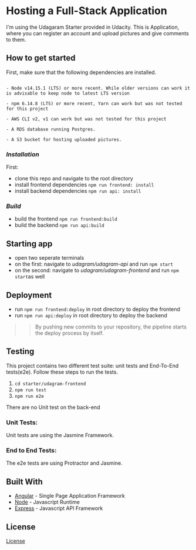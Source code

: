 # Hosting a Full-Stack Application

I'm using the Udagaram Starter provided in Udacity. This is Application, where you can register an account and upload pictures and give comments to them.
## How to get started
First, make sure that the following dependencies are installed.
```

- Node v14.15.1 (LTS) or more recent. While older versions can work it is advisable to keep node to latest LTS version

- npm 6.14.8 (LTS) or more recent, Yarn can work but was not tested for this project

- AWS CLI v2, v1 can work but was not tested for this project

- A RDS database running Postgres.

- A S3 bucket for hosting uploaded pictures.

```

### *Installation*
First:
- clone this repo and navigate to the root directory
- install frontend dependencies 
`npm run frontend: install`
- install backend dependencies
`npm run api: install`

### *Build*
- build the frontend
`npm run frontend:build`
- build the backend
`npm run api:build`

## Starting app
- open two seperate terminals
- on the first: navigate to *udagram/udagram-api* and run
`npm start`
- on the second: navigate to *udagram/udagram-frontend* and run `npm start`as well

## Deployment
- run `npm run frontend:deploy` in root directory to deploy the frontend
- run `npm run api:deploy` in root directory to deploy the backend

>> By pushing new commits to your repository, the pipeline starts the deploy process by itself.
## Testing

This project contains two different test suite: unit tests and End-To-End tests(e2e). Follow these steps to run the tests.

1. `cd starter/udagram-frontend`
1. `npm run test`
1. `npm run e2e`

There are no Unit test on the back-end

### Unit Tests:

Unit tests are using the Jasmine Framework.

### End to End Tests:

The e2e tests are using Protractor and Jasmine.

## Built With

- [Angular](https://angular.io/) - Single Page Application Framework
- [Node](https://nodejs.org) - Javascript Runtime
- [Express](https://expressjs.com/) - Javascript API Framework

## License

[License](LICENSE.txt)
